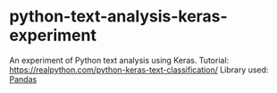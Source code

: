 # python-text-analysis-keras-experiment
An experiment of Python text analysis using Keras.
Tutorial: https://realpython.com/python-keras-text-classification/
Library used: [Pandas](https://pandas.pydata.org)
